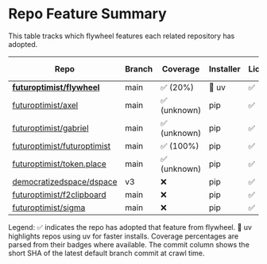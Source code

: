 # Repo Feature Summary

This table tracks which flywheel features each related repository has adopted.

| Repo | Branch | Coverage | Installer | License | CI | AGENTS.md | Code of Conduct | Contributing | Pre-commit | Commit |
| ---- | ------ | -------- | --------- | ------- | -- | --------- | --------------- | ------------ | ---------- | ------ |
| **[futuroptimist/flywheel](https://github.com/futuroptimist/flywheel)** | main | ✅ (20%) | 🚀 uv | ✅ | ✅ | ✅ | ✅ | ✅ | ✅ | f1ed3a3 |
| [futuroptimist/axel](https://github.com/futuroptimist/axel) | main | ✅ (unknown) | pip | ✅ | ❌ | ✅ | ❌ | ✅ | ✅ | 30c1bda |
| [futuroptimist/gabriel](https://github.com/futuroptimist/gabriel) | main | ✅ (unknown) | pip | ✅ | ❌ | ✅ | ❌ | ❌ | ❌ | eccea81 |
| [futuroptimist/futuroptimist](https://github.com/futuroptimist/futuroptimist) | main | ✅ (100%) | pip | ✅ | ❌ | ✅ | ❌ | ❌ | ✅ | 2f4cdde |
| [futuroptimist/token.place](https://github.com/futuroptimist/token.place) | main | ✅ (unknown) | pip | ✅ | ❌ | ✅ | ✅ | ❌ | ✅ | d65d648 |
| [democratizedspace/dspace](https://github.com/democratizedspace/dspace) | v3 | ❌ | pip | ✅ | ❌ | ❌ | ❌ | ❌ | ❌ | 1ee6938 |
| [futuroptimist/f2clipboard](https://github.com/futuroptimist/f2clipboard) | main | ❌ | pip | ✅ | ❌ | ✅ | ❌ | ❌ | ❌ | 763ac09 |
| [futuroptimist/sigma](https://github.com/futuroptimist/sigma) | main | ❌ | pip | ✅ | ❌ | ✅ | ❌ | ❌ | ❌ | b54c6b0 |

Legend: ✅ indicates the repo has adopted that feature from flywheel. 🚀 uv highlights repos using uv for faster installs. Coverage percentages are parsed from their badges where available. The commit column shows the short SHA of the latest default branch commit at crawl time.
